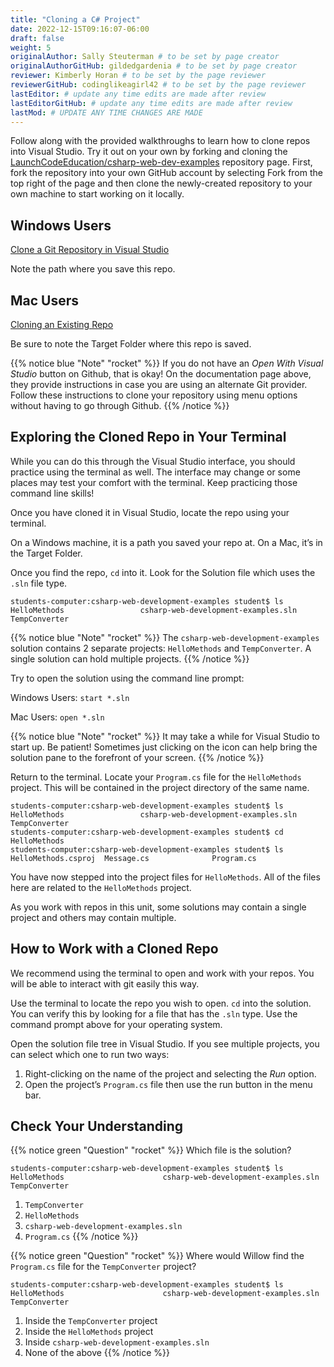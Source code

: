 ```yaml
---
title: "Cloning a C# Project"
date: 2022-12-15T09:16:07-06:00
draft: false
weight: 5
originalAuthor: Sally Steuterman # to be set by page creator
originalAuthorGitHub: gildedgardenia # to be set by page creator
reviewer: Kimberly Horan # to be set by the page reviewer
reviewerGitHub: codinglikeagirl42 # to be set by the page reviewer
lastEditor: # update any time edits are made after review
lastEditorGitHub: # update any time edits are made after review
lastMod: # UPDATE ANY TIME CHANGES ARE MADE
---
```


Follow along with the provided walkthroughs to learn how to clone repos into Visual Studio. Try it out on your own by forking and cloning the [LaunchCodeEducation/csharp-web-dev-examples](https://github.com/LaunchCodeEducation/csharp-web-dev-examples) repository page. First, fork the repository into your own GitHub account by selecting Fork from the top right of the page and then clone the newly-created repository to your own machine to start working on it locally.

## Windows Users

[Clone a Git Repository in Visual Studio](https://learn.microsoft.com/en-us/visualstudio/version-control/git-clone-repository?view=vs-2022)

Note the path where you save this repo.

## Mac Users

[Cloning an Existing Repo](https://learn.microsoft.com/en-us/visualstudio/mac/set-up-git-repository?view=vsmac-2022#clone-an-existing-repository)

Be sure to note the Target Folder where this repo is saved.

{{% notice blue "Note" "rocket" %}}
   If you do not have an *Open With Visual Studio* button on Github, that is okay! On the documentation page above, they provide instructions in case you are using an alternate Git provider. Follow these instructions to clone your repository using menu options without having to go through Github.
{{% /notice %}}

## Exploring the Cloned Repo in Your Terminal

While you can do this through the Visual Studio interface, you should practice using the terminal as well.
The interface may change or some places may test your comfort with the terminal. Keep practicing those command line skills!

Once you have cloned it in Visual Studio, locate the repo using your terminal.

On a Windows machine, it is a path you saved your repo at. On a Mac, it’s in the Target Folder.

Once you find the repo, `cd` into it. Look for the Solution file which uses the `.sln` file type.

```bash-session
students-computer:csharp-web-development-examples student$ ls
HelloMethods                 csharp-web-development-examples.sln
TempConverter
```

{{% notice blue "Note" "rocket" %}}
The `csharp-web-development-examples` solution contains 2 separate projects: `HelloMethods` and `TempConverter`. A single solution can hold multiple projects.
{{% /notice %}}

Try to open the solution using the command line prompt:

Windows Users: `start *.sln`

Mac Users: `open *.sln`

{{% notice blue "Note" "rocket" %}}
It may take a while for Visual Studio to start up. Be patient! Sometimes just clicking on the icon can help bring the solution pane to the forefront of your screen.
{{% /notice %}}

Return to the terminal. Locate your `Program.cs` file for the `HelloMethods` project. This will be contained in the project directory of the same name.

```bash-session
students-computer:csharp-web-development-examples student$ ls
HelloMethods                 csharp-web-development-examples.sln
TempConverter
students-computer:csharp-web-development-examples student$ cd HelloMethods
students-computer:csharp-web-development-examples student$ ls
HelloMethods.csproj  Message.cs              Program.cs
```

You have now stepped into the project files for `HelloMethods`. All of the files here are related to the `HelloMethods` project.

As you work with repos in this unit, some solutions may contain a single project and others may contain multiple.

## How to Work with a Cloned Repo

We recommend using the terminal to open and work with your repos. You will be able to interact with git easily this way.

Use the terminal to locate the repo you wish to open. `cd` into the solution. You can verify this by looking for a file that has the `.sln` type. Use the command prompt above for your operating system.

Open the solution file tree in Visual Studio. If you see multiple projects, you can select which one to run two ways:

1. Right-clicking on the name of the project and selecting the *Run* option.
1. Open the project’s `Program.cs` file then use the run button in the menu bar.

## Check Your Understanding

{{% notice green "Question" "rocket" %}}
   Which file is the solution?

   ```bash-session
   students-computer:csharp-web-development-examples student$ ls
   HelloMethods                      csharp-web-development-examples.sln
   TempConverter
   ```

   1. `TempConverter`
   1. `HelloMethods`
   1. `csharp-web-development-examples.sln`
   1. `Program.cs`
{{% /notice %}}

{{% notice green "Question" "rocket" %}}
   Where would Willow find the `Program.cs` file for the `TempConverter` project?

   ```bash-session
   students-computer:csharp-web-development-examples student$ ls
   HelloMethods                      csharp-web-development-examples.sln
   TempConverter
   ```

   1. Inside the `TempConverter` project
   1. Inside the `HelloMethods` project
   1. Inside `csharp-web-development-examples.sln`
   1. None of the above
{{% /notice %}}